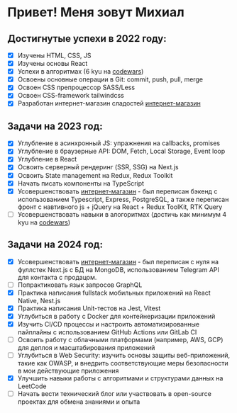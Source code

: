 # Привет! Меня зовут Михиал



## Достигнутые успехи в 2022 году:
- [x] Изучены HTML, CSS, JS
- [x] Изучены основы React
- [x] Успехи в алгоритмах (6 kyu на [codewars](https://www.codewars.com/users/misha133kv))
- [x] Освоены основные операции в Git: commit, push, pull, merge
- [x] Освоен CSS препроцессор SASS/Less
- [x] Освоен CSS-framework tailwindcss
- [x] Разработан интернет-магазин сладостей [интернет-магазин](https://github.com/mihail-fomin/chocolate-covered)

## Задачи на 2023 год:
- [x] Углубление в асинхронный JS: упражнения на callbacks, promises
- [x] Углубление в браузерные API: DOM, Fetch, Local Storage, Event loop
- [x] Углубление в React
- [x] Освоить серверный рендеринг (SSR, SSG) на Next.js
- [x] Освоить State management на Redux, Redux Toolkit
- [x] Начать писать компоненты на TypeScript
- [x] Усовершенствовать [интернет-магазин](https://github.com/mihail-fomin/chocolate-covered) - был переписан бэкенд с использованием Typescript, Express, PostgreSQL, а также переписан фронт с навтивного js + jQuery на React + Redux ToolKit, RTK Query
- [ ] Усовершенствовать навыки в алогоритмах (достичь как минимум 4 kyu на [codewars](https://www.codewars.com/users/misha133kv))

## Задачи на 2024 год:
- [x] Усовершенствовать [интернет-магазин](https://github.com/mihail-fomin/chocolate-covered) - был переписан c нуля на фуллстек Next.js с БД на MongoDB, использованием Telegram API для контакта с продацом.
- [ ] Попрактиковать язык запросов GraphQL
- [x] Практика написания fullstack мобильных приложений на React Native, Nest.js
- [x] Практика написания Unit-тестов на Jest, Vitest
- [x] Углубиться в работу с Docker для контейнеризации приложений
- [x] Изучить CI/CD процессы и настроить автоматизированные пайплайны с использованием GitHub Actions или GitLab CI
- [ ] Освоить работу с облачными платформами (например, AWS, GCP) для деплоя и масштабирования приложений
- [ ] Углубиться в Web Security: изучить основы защиты веб-приложений, такие как OWASP, и внедрить соответствующие меры безопасности в мои действующие приложения
- [x] Улучшить навыки работы с алгоритмами и структурами данных на LeetCode
- [ ] Начать вести технический блог или участвовать в open-source проектах для обмена знаниями и опыта
